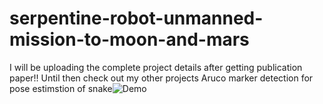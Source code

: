 # serpentine-robot-unmanned-mission-to-moon-and-mars
I will be uploading the complete project details after getting publication paper!!
Until then check out my other projects
Aruco marker detection for pose estimstion of snake![Demo](https://github.com/mahi361/serpentine-robot-unmanned-mission-to-moon-and-mars/blob/main/Aruco_marker/cam%201final_gif_aruco.gif)



